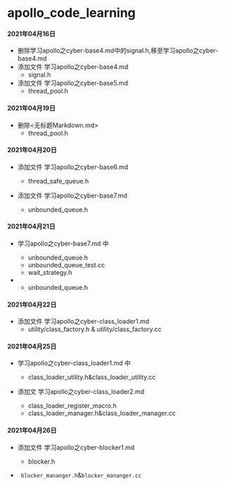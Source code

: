 # apollo_code_learning


#### 2021年04月16日 
- 删除学习apollo之cyber-base4.md中的signal.h,移至学习apollo之cyber-base4.md
- 添加文件 学习apollo之cyber-base4.md
    - signal.h
- 添加文件 学习apollo之cyber-base5.md
    - thread_pool.h

#### 2021年04月19日 

- 删除<无标题Markdown.md>
  - thread_pool.h

#### 2021年04月20日 

- 添加文件 学习apollo之cyber-base6.md
    - thread_safe_queue.h

- 添加文件 学习apollo之cyber-base7.md
  - unbounded_queue.h
  
#### 2021年04月21日 

- 学习apollo之cyber-base7.md 中
    - unbounded_queue.h
    - unbounded_queue_test.cc
    - wait_strategy.h

- - unbounded_queue.h

#### 2021年04月22日 

- 添加文件 学习apollo之cyber-class_loader1.md
  - utility/class_factory.h & utility/class_factory.cc

#### 2021年04月25日 

- 学习apollo之cyber-class_loader1.md 中
  - class_loader_utility.h&class_loader_utility.cc

- 添加文 学习apollo之cyber-class_loader2.md 
  - class_loader_register_macro.h
  - class_loader_manager.h&class_loader_manager.cc

#### 2021年04月26日 

- 添加文件 学习apollo之cyber-blocker1.md

  - blocker.h
- ` blocker_mananger.h`&`blocker_mananger.cc`
  
  






